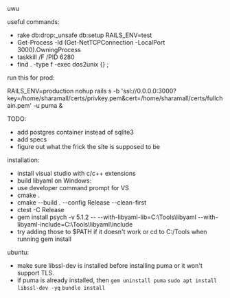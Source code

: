 uwu

useful commands:
* rake db:drop:_unsafe db:setup RAILS_ENV=test
* Get-Process -Id (Get-NetTCPConnection -LocalPort 3000).OwningProcess 
* taskkill /F /PID 6280
* find . -type f -exec dos2unix {} \;

run this for prod:

RAILS_ENV=production nohup rails s -b 'ssl://0.0.0.0:3000?key=/home/sharamall/certs/privkey.pem&cert=/home/sharamall/certs/fullchain.pem' -u puma &

TODO:

* add postgres container instead of sqlite3
* add specs
* figure out what the frick the site is supposed to be

installation:
* install visual studio with c/c++ extensions
* build libyaml on Windows:
* use developer command prompt for VS
* cmake .
* cmake --build . --config Release --clean-first
* ctest -C Release
* gem install psych -v 5.1.2 -- --with-libyaml-lib=C:\Tools\libyaml --with-libyaml-include=C:\Tools\libyaml\include
* try adding those to $PATH if it doesn't work or cd to C:/Tools when running gem install

ubuntu:
* make sure libssl-dev is installed before installing puma or it won't support TLS.
* if puma is already installed, then `gem uninstall puma` `sudo apt install libssl-dev -yq` `bundle install`